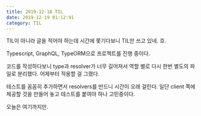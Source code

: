 ```yaml
---
title: 2019-12-18 TIL
date: 2019-12-19 01:12:91
category: TIL
---
```


TIL이 아니라 글을 적어야 하는데 시간에 쫓기다보니 TIL만 쓰고 있네. 흐.

Typescript, GraphQL, TypeORM으로 프로젝트를 진행 중이다.

코드를 작성하다보니 type과 resolver가 너무 길어져서 역할 별로 다시 한번 별도의 파일로 분리했다. 어제부터 적용할 걸 그랬다.

테스트를 꼼꼼히 추가하면서 resolvers를 만드니 시간이 오래 걸린다. 일단 client 쪽에 제공할 것을 만들어 놓고 테스트를 붙여야 하나 고민중이다.

오늘은 여기까지만.
